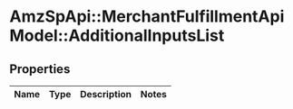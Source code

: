 # AmzSpApi::MerchantFulfillmentApiModel::AdditionalInputsList

## Properties
Name | Type | Description | Notes
------------ | ------------- | ------------- | -------------


